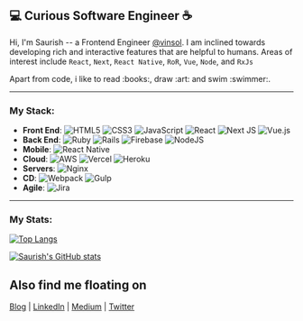 



## :computer: Curious Software Engineer :coffee:
Hi, I'm Saurish -- a Frontend Engineer [@vinsol](https://vinsol.com). I am inclined towards developing rich and interactive features that are helpful to humans.
Areas of interest include `React`, `Next`, `React Native`, `RoR`, `Vue`, `Node`, and `RxJs` <br>
<p>Apart from code, i like to read :books:, draw :art: and swim :swimmer:. 

---
### My Stack:
  
- **Front End**: ![HTML5](https://img.shields.io/badge/html5-%23E34F26.svg?style=for-the-badge&logo=html5&logoColor=white)  ![CSS3](https://img.shields.io/badge/css3-%231572B6.svg?style=for-the-badge&logo=css3&logoColor=white)  ![JavaScript](https://img.shields.io/badge/javascript-%23323330.svg?style=for-the-badge&logo=javascript&logoColor=%23F7DF1E)  ![React](https://img.shields.io/badge/react-%2320232a.svg?style=for-the-badge&logo=react&logoColor=%2361DAFB)  ![Next JS](https://img.shields.io/badge/Next-black?style=for-the-badge&logo=next.js&logoColor=white)  ![Vue.js](https://img.shields.io/badge/vuejs-%2335495e.svg?style=for-the-badge&logo=vuedotjs&logoColor=%234FC08D) <br>
- **Back End**: ![Ruby](https://img.shields.io/badge/ruby-%23CC342D.svg?style=for-the-badge&logo=ruby&logoColor=white)  ![Rails](https://img.shields.io/badge/rails-%23CC0000.svg?style=for-the-badge&logo=ruby-on-rails&logoColor=white)  ![Firebase](https://img.shields.io/badge/firebase-%23039BE5.svg?style=for-the-badge&logo=firebase)  ![NodeJS](https://img.shields.io/badge/node.js-6DA55F?style=for-the-badge&logo=node.js&logoColor=white) <br>
- **Mobile**: ![React Native](https://img.shields.io/badge/react_native-%2320232a.svg?style=for-the-badge&logo=react&logoColor=%2361DAFB) <br>
- **Cloud**: ![AWS](https://img.shields.io/badge/AWS-%23FF9900.svg?style=for-the-badge&logo=amazon-aws&logoColor=white)  ![Vercel](https://img.shields.io/badge/vercel-%23000000.svg?style=for-the-badge&logo=vercel&logoColor=white)  ![Heroku](https://img.shields.io/badge/heroku-%23430098.svg?style=for-the-badge&logo=heroku&logoColor=white) <br>
- **Servers**: ![Nginx](https://img.shields.io/badge/nginx-%23009639.svg?style=for-the-badge&logo=nginx&logoColor=white) <br>
- **CD**: ![Webpack](https://img.shields.io/badge/webpack-%238DD6F9.svg?style=for-the-badge&logo=webpack&logoColor=black)  ![Gulp](https://img.shields.io/badge/GULP-%23CF4647.svg?style=for-the-badge&logo=gulp&logoColor=white) <br>
- **Agile**: ![Jira](https://img.shields.io/badge/jira-%230A0FFF.svg?style=for-the-badge&logo=jira&logoColor=white) <br>

---
### My Stats:
  
  [![Top Langs](https://github-readme-stats.vercel.app/api/top-langs/?username=saurishkar&layout=compact&theme=dark)](https://github.com/anuraghazra/github-readme-stats)
  
  [![Saurish's GitHub stats](https://github-readme-stats.vercel.app/api?username=saurishkar&count_private=true&show_icons=true&theme=dark)](https://github.com/anuraghazra/github-readme-stats)


## Also find me floating on
[Blog](https://saurishkar.com) | [LinkedIn](https://www.linkedin.com/in/saurishkar/) | [Medium](https://medium.com/@saurishkar) | [Twitter](https://twitter.com/saurishkar)
<!--
**saurishkar/saurishkar** is a ✨ _special_ ✨ repository because its `README.md` (this file) appears on your GitHub profile.

Here are some ideas to get you started:

- 🔭 I’m currently working on ...
- 🌱 I’m currently learning ...
- 👯 I’m looking to collaborate on ...
- 🤔 I’m looking for help with ...
- 💬 Ask me about ...
- 📫 How to reach me: ...
- 😄 Pronouns: ...
- ⚡ Fun fact: ...
-->
